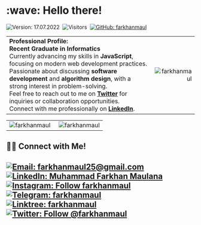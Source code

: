 <h1 align="left" id="macropower-title">:wave: Hello there!</h1>

![Version: 17.07.2022](https://img.shields.io/badge/version-25.12.2022-informational)&nbsp;
![Visitors](https://visitor-badge.glitch.me/badge?page_id=farkhanmaul)&nbsp;
[![GitHub: farkhanmaul](https://img.shields.io/github/followers/farkhanmaul?label=follow&style=social)](https://github.com/farkhanmaul)&nbsp;


<table>
<tr>
<td align="left">
    <span style="font-weight: bold;">Professional Profile:</span><br>
    <span style="font-weight: bold;">Recent Graduate in Informatics</span><br>
    <span>Currently advancing my skills in <b>JavaScript</b>, focusing on modern web development practices.</span><br>
    <span>Passionate about discussing <b>software development</b> and <b>algorithm design</b>, with a strong interest in problem-solving.</span><br>
    <span>Feel free to reach out to me on <b><a href="https://twitter.com/yourprofile" target="_blank">Twitter</a></b> for inquiries or collaboration opportunities.</span><br>
    <span>Connect with me professionally on <b><a href="https://linkedin.com/in/yourprofile" target="_blank">LinkedIn</a></b>.</span>
</td>
<td align="right">
<a href="#farkhanmaul-title">
  <img src="https://github-readme-stats.vercel.app/api?username=farkhanmaul&show_icons=true&theme=react&border_color=61dafb&hide_border=true" alt="farkhanmaul" align="right"/>
</a>
</td>
</tr>
</table>

<table>
  <tr>
    <td align="left">
   <a href="#farkhanmaul-title">
      <img src="https://github-readme-stats.vercel.app/api/top-langs/?username=farkhanmaul&hide=c%23,powershell,Mathematica,Ruby,Objective-C,Objective-C%2b%2b,Cuda&title_color=61dafb&text_color=ffffff&icon_color=61dafb&bg_color=20232a&langs_count=8&layout=compact&border_color=61dafb&hide_border=true" alt="farkhanmaul" align="left"/>
    </a>
    </td>
    <td align="right">
    <a href="#farkhanmaul-title">
      <img src="https://github-readme-streak-stats.herokuapp.com/?user=farkhanmaul&theme=react&border=61dafb&hide_border=true" alt="farkhanmaul" align="right"/>
    </a>
    </td>
  </tr>
</table>

<!---
farkhanmaul/farkhanmaul is a ✨ special ✨ repository because its `README.md` (this file) appears on your GitHub profile.
You can click the Preview link to take a look at your changes.
--->

## 🤝🏻 Connect with Me!
[![Email: farkhanmaul25@gmail.com](https://img.shields.io/badge/-farkhanmaul25@gmail.com-D14836?style=flat&logo=Gmail&logoColor=white)](mailto:farkhanmaul25@gmail.com)
[![LinkedIn: Muhammad Farkhan Maulana](https://img.shields.io/badge/-LinkedIn-blue?style=flat&logo=Linkedin&logoColor=white&link=https://www.linkedin.com/in/farkhanmaul/)](https://www.linkedin.com/in/farkhanmaul/)&nbsp;
[![Instagram: Follow farkhanmaul](https://img.shields.io/badge/-Instagram-E4405F?style=flat&logo=Instagram&logoColor=white)](https://www.instagram.com/farkhanmaul)&nbsp;
[![Telegram: farkhanmaul](https://img.shields.io/badge/-Telegram-grey?style=flat&logo=Telegram&logoColor=white&link=https://t.me/farkhanmaul)](https://t.me/farkhanmaul)&nbsp;
[![Linktree: farkhanmaul](https://img.shields.io/badge/-Linktree-%2300d15b?style=flat&logo=Linktree&logoColor=white&link=https://linktr.ee/farkhanmaul)](https://linktr.ee/farkhanmaul)&nbsp;
[![Twitter: Follow @farkhanmaul](https://img.shields.io/twitter/follow/farkhanmaul?style=social)](https://twitter.com/farkhanmaul)
---

